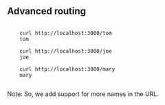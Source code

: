 ## Advanced routing

<pre><code>
	curl http://localhost:3000/tom
	tom

	curl http://localhost:3000/joe
	joe

	curl http://localhost:3000/mary
	mary

</code></pre>

Note:
So, we add support for more names in the URL.